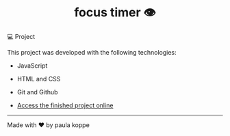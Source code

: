 <h1 align="center"> focus timer 👁 </h1>

💻 Project

This project was developed with the following technologies:

- JavaScript
- HTML and CSS
- Git and Github

- [Access the finished project online](https://paulakoppe.github.io/timer/)

---
Made with ♥ by paula koppe
